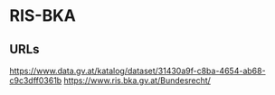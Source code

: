 # RIS-BKA

## URLs
https://www.data.gv.at/katalog/dataset/31430a9f-c8ba-4654-ab68-c9c3dff0361b
https://www.ris.bka.gv.at/Bundesrecht/
